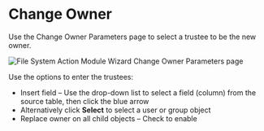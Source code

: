 # Change Owner

Use the Change Owner Parameters page to select a trustee to be the new owner.

![File System Action Module Wizard Change Owner Parameters page](/img/product_docs/accessanalyzer/enterpriseauditor/admin/action/filesystem/parameters/changeowner.png)

Use the options to enter the trustees:

- Insert field – Use the drop-down list to select a field (column) from the source table, then click the blue arrow
- Alternatively click __Select__ to select a user or group object
- Replace owner on all child objects – Check to enable
